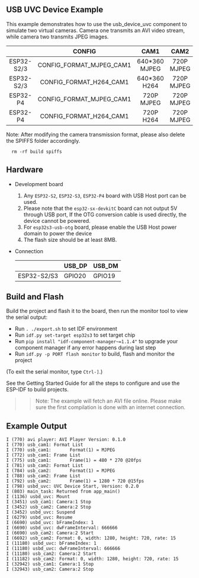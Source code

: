 ## USB UVC Device Example

This example demonstrates how to use the usb_device_uvc component to simulate two virtual cameras. Camera one transmits an AVI video stream, while camera two transmits JPEG images.

|            |          CONFIG          |     CAM1      |    CAM2    |
| :--------: | :----------------------: | :-----------: | :--------: |
| ESP32-S2/3 | CONFIG_FORMAT_MJPEG_CAM1 | 640*360 MJPEG | 720P MJPEG |
| ESP32-S2/3 | CONFIG_FORMAT_H264_CAM1  | 640*360 H264  | 720P MJPEG |
|  ESP32-P4  | CONFIG_FORMAT_MJPEG_CAM1 |  720P MJPEG   | 720P MJPEG |
|  ESP32-P4  | CONFIG_FORMAT_H264_CAM1  |   720P H264   | 720P MJPEG |

Note: After modifying the camera transmission format, please also delete the SPIFFS folder accordingly.

```
  rm -rf build spiffs
```

## Hardware

* Development board

  1. Any `ESP32-S2`, `ESP32-S3`, `ESP32-P4` board with USB Host port can be used.
  2. Please note that the `esp32-sx-devkitC` board can not output 5V through USB port, If the OTG conversion cable is used directly, the device cannot be powered.
  3. For `esp32s3-usb-otg` board, please enable the USB Host power domain to power the device
  4. The flash size should be at least 8MB.

* Connection

    |             | USB_DP | USB_DM |
    | ----------- | ------ | ------ |
    | ESP32-S2/S3 | GPIO20 | GPIO19 |

## Build and Flash

Build the project and flash it to the board, then run the monitor tool to view the serial output:

* Run `. ./export.sh` to set IDF environment
* Run `idf.py set-target esp32s3` to set target chip
* Run `pip install "idf-component-manager~=1.1.4"` to upgrade your component manager if any error happens during last step
* Run `idf.py -p PORT flash monitor` to build, flash and monitor the project

(To exit the serial monitor, type `Ctrl-]`.)

See the Getting Started Guide for all the steps to configure and use the ESP-IDF to build projects.

>> Note: The example will fetch an AVI file online. Please make sure the first compilation is done with an internet connection.

## Example Output

```
I (770) avi player: AVI Player Version: 0.1.0
I (770) usb_cam1: Format List
I (770) usb_cam1:       Format(1) = MJPEG
I (772) usb_cam1: Frame List
I (775) usb_cam1:       Frame(1) = 480 * 270 @20fps
I (781) usb_cam2: Format List
I (784) usb_cam2:       Format(1) = MJPEG
I (788) usb_cam2: Frame List
I (792) usb_cam2:       Frame(1) = 1280 * 720 @15fps
I (798) usbd_uvc: UVC Device Start, Version: 0.2.0
I (803) main_task: Returned from app_main()
I (1136) usbd_uvc: Mount
I (3451) usb_cam1: Camera:1 Stop
I (3452) usb_cam2: Camera:2 Stop
I (3452) usbd_uvc: Suspend
I (6279) usbd_uvc: Resume
I (6690) usbd_uvc: bFrameIndex: 1
I (6690) usbd_uvc: dwFrameInterval: 666666
I (6690) usb_cam2: Camera:2 Start
I (6692) usb_cam2: Format: 0, width: 1280, height: 720, rate: 15
I (11180) usbd_uvc: bFrameIndex: 1
I (11180) usbd_uvc: dwFrameInterval: 666666
I (11180) usb_cam2: Camera:2 Start
I (11182) usb_cam2: Format: 0, width: 1280, height: 720, rate: 15
I (32942) usb_cam1: Camera:1 Stop
I (32943) usb_cam2: Camera:2 Stop

```
